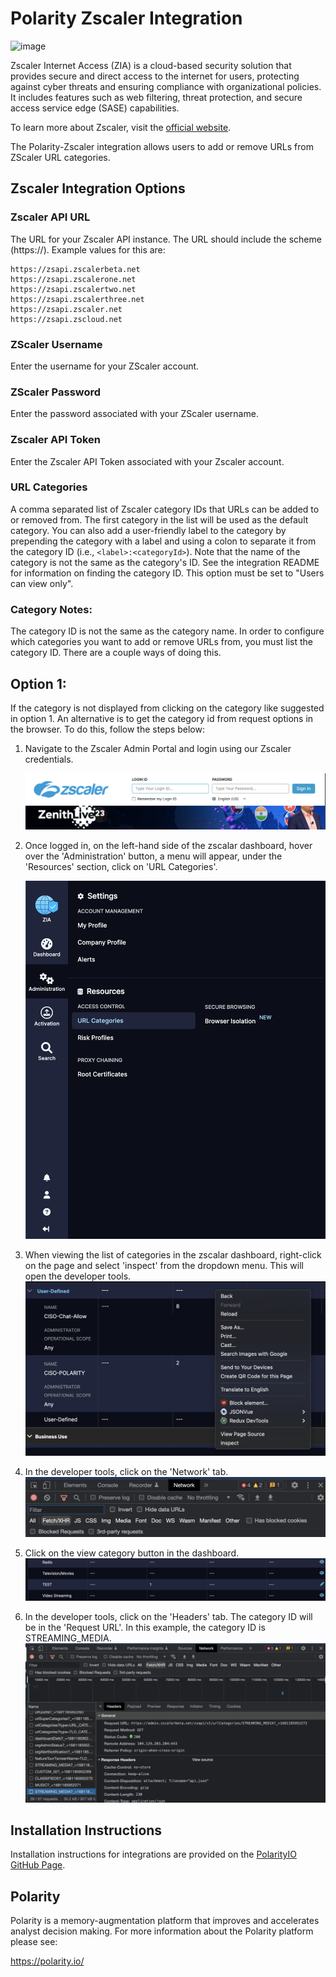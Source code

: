 # Polarity Zscaler Integration

![image](https://img.shields.io/badge/status-beta-green.svg)

Zscaler Internet Access (ZIA) is a cloud-based security solution that provides secure and direct access to the internet for users,
protecting against cyber threats and ensuring compliance with organizational policies. It includes features such as web filtering, threat protection, and secure access service edge (SASE) capabilities.

To learn more about Zscaler, visit the [official website](https://www.zscaler.com/).

The Polarity-Zscaler integration allows users to add or remove URLs from ZScaler URL categories.

## Zscaler Integration Options

### Zscaler API URL

The URL for your Zscaler API instance. The URL should include the scheme (https://). Example values for this are:

```
https://zsapi.zscalerbeta.net
https://zsapi.zscalerone.net
https://zsapi.zscalertwo.net
https://zsapi.zscalerthree.net
https://zsapi.zscaler.net
https://zsapi.zscloud.net
```

### ZScaler Username

Enter the username for your ZScaler account.

### ZScaler Password

Enter the password associated with your ZScaler username.

### Zscaler API Token

Enter the Zscaler API Token associated with your Zscaler account.

### URL Categories

A comma separated list of Zscaler category IDs that URLs can be added to or removed from. The first category in the list will be used as the default category. You can also add a user-friendly label to the category by prepending the category with a label and using a colon to separate it from the category ID (i.e., `<label>:<categoryId>`). Note that the name of the category is not the same as the category's ID. See the integration README for information on finding the category ID. This option must be set to "Users can view only".

### Category Notes:

The category ID is not the same as the category name. In order to configure which categories you want to add or remove URLs from, you must list the category ID. There are a couple ways of doing this.

## Option 1:

If the category is not displayed from clicking on the category like suggested in option 1. An alternative is to get the category id from request options in the browser. To do this, follow the steps below:

1. Navigate to the Zscaler Admin Portal and login using our Zscaler credentials.

   ![image](./assets/zscaler-login.png)

2. Once logged in, on the left-hand side of the zscalar dashboard, hover over the 'Administration' button, a menu will appear, under the 'Resources' section, click on 'URL Categories'.

   ![image](./assets/side-bar-menu.png)

3. When viewing the list of categories in the zscalar dashboard, right-click on the page and select 'inspect' from the dropdown menu. This will open the developer tools.
   ![image](./assets/dropdown-inspect.png)

4. In the developer tools, click on the 'Network' tab.
   ![image](./assets/network-tab.png)

5. Click on the view category button in the dashboard.
   ![image](./assets/category.png)

6. In the developer tools, click on the 'Headers' tab. The category ID will be in the 'Request URL'. In this example, the category ID is STREAMING_MEDIA.
   ![image](./assets/request-url-headers.png)

## Installation Instructions

Installation instructions for integrations are provided on the [PolarityIO GitHub Page](https://polarityio.github.io/).

## Polarity

Polarity is a memory-augmentation platform that improves and accelerates analyst decision making. For more information about the Polarity platform please see:

https://polarity.io/
